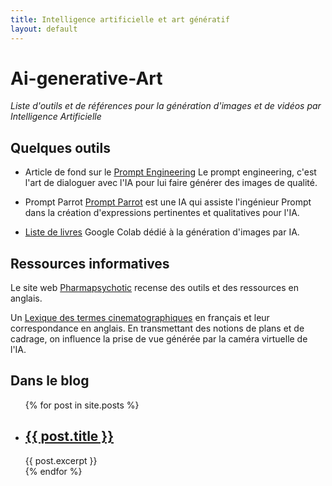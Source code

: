 ```yaml
---
title: Intelligence artificielle et art génératif
layout: default
---
```


# Ai-generative-Art
*Liste d'outils et de références pour la génération d'images et de vidéos par Intelligence Artificielle*

## Quelques outils
+ Article de fond sur le [Prompt Engineering](https://matthewmcateer.me/blog/clip-prompt-engineering/)
Le prompt engineering, c'est l'art de dialoguer avec l'IA pour lui faire générer des images de qualité.

+ Prompt Parrot
[Prompt Parrot](https://colab.research.google.com/drive/1ZZWvzsqjEHNn1qevQ4ed7Ozs4vij7qfc) est une IA qui assiste l'ingénieur Prompt dans la création d'expressions pertinentes et qualitatives pour l'IA. 

+ [Liste de livres](https://github.com/dvschultz/ml-art-colabs) Google Colab dédié à la génération d'images par IA.

## Ressources informatives
Le site web [Pharmapsychotic](https://pharmapsychotic.com/tools.html) recense des outils et des ressources en anglais.

Un [Lexique des termes cinematographiques](http://www.cinemaparlant.com/fichesactivites/ft_lexiquefrancaisanglais.pdf) en français et leur correspondance en anglais. En transmettant des notions de plans et de cadrage, on influence la prise de vue générée par la caméra virtuelle de l'IA.


## Dans le blog

<ul>
  {% for post in site.posts %}
    <li>
      <h2><a href="{{ post.url | relative_url }}">{{ post.title }}</a></h2>
      {{ post.excerpt }}
    </li>
  {% endfor %}
</ul>